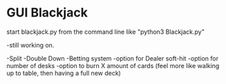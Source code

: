 # GUI Blackjack

start blackjack.py from the command line like "python3 Blackjack.py"

-still working on.

-Split
-Double Down
-Betting system
-option for Dealer soft-hit
-option for number of desks
-option to burn X amount of cards (feel more like walking up to table, then having a full new deck)
